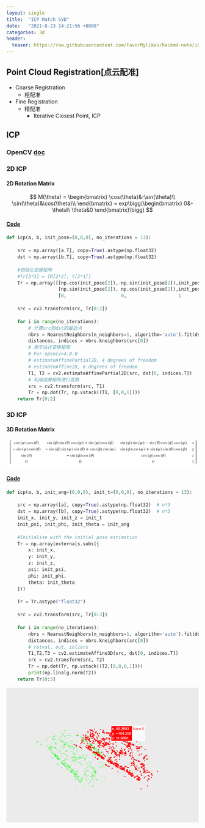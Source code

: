```yaml
---
layout: single
title:  "ICP Match SVD"
date:   "2021-8-23 14:21:56 +0800"
categories: 3d
header:
  teaser: https://raw.githubusercontent.com/FavorMylikes/hackmd-note/img/img20210825142134.png
---
```


## Point Cloud Registration[点云配准]

- Coarse Registration
  - 粗配准
- Fine Registration
  - 精配准
    - Iterative Closest Point, ICP

## ICP

### OpenCV [doc](https://docs.opencv.org/3.4/d9/d0c/group__calib3d.html#ga396afb6411b30770e56ab69548724715)

### 2D ICP

#### 2D Rotation Matrix

$$
M(\theta) = \begin{bmatrix}
    \cos(\theta)&-\sin(\theta)\\
    \sin(\theta)&\cos(\theta)\\
\end{bmatrix}
= exp\bigg(\begin{bmatrix}
    0&-\theta\\
    \theta&0
\end{bmatrix}\bigg)
$$

#### [Code](http://ucas/jupyter/lab/tree/3d/model/icp/icp_2d.ipynb)

```python
def icp(a, b, init_pose=(0,0,0), no_iterations = 13):

    src = np.array([a.T], copy=True).astype(np.float32)
    dst = np.array([b.T], copy=True).astype(np.float32)

    #初始化变换矩阵
    #Tr[3*3] = [R[2*2], t[2*1]]
    Tr = np.array([[np.cos(init_pose[2]),-np.sin(init_pose[2]),init_pose[0]],
                   [np.sin(init_pose[2]), np.cos(init_pose[2]),init_pose[1]],
                   [0,                    0,                   1          ]])

    src = cv2.transform(src, Tr[0:2])

    for i in range(no_iterations):
        # 计算src到dst的最近点
        nbrs = NearestNeighbors(n_neighbors=1, algorithm='auto').fit(dst[0])
        distances, indices = nbrs.kneighbors(src[0])
        # 用于估计变换矩阵
        # For opencv>4.0.0
        # estimateAffinePartial2D, 4 degrees of freedom
        # estimateAffine2D, 6 degrees of freedom
        T1, T2 = cv2.estimateAffinePartial2D(src, dst[0, indices.T])
        # 利用估算矩阵进行变换
        src = cv2.transform(src, T1)
        Tr = np.dot(Tr, np.vstack((T1, [0,0,1])))
    return Tr[0:2]
```

### 3D ICP

#### 3D Rotation Matrix

<img src="https://raw.githubusercontent.com/FavorMylikes/hackmd-note/img/img20210825150924.png" alt="20210825150924"/>

#### [Code](http://ucas/jupyter/lab/tree/3d/model/icp/icp_3d.ipynb)

```python
def icp(a, b, init_ang=(0,0,0), init_t=(0,0,0), no_iterations = 13):

    src = np.array([a], copy=True).astype(np.float32)  # n*3
    dst = np.array([b], copy=True).astype(np.float32)  # n*3
    init_x, init_y, init_z = init_t
    init_psi, init_phi, init_theta = init_ang
    
    #Initialise with the initial pose estimation
    Tr = np.array(externals.subs({
        x: init_x,
        y: init_y,
        z: init_z,
        psi: init_psi,
        phi: init_phi,
        theta: init_theta
    }))
    
    Tr = Tr.astype("float32")
    
    src = cv2.transform(src, Tr[0:3])

    for i in range(no_iterations):
        nbrs = NearestNeighbors(n_neighbors=1, algorithm='auto').fit(dst[0])
        distances, indices = nbrs.kneighbors(src[0])
        # retval, out, inliers
        T1,T2,T3 = cv2.estimateAffine3D(src, dst[0, indices.T])
        src = cv2.transform(src, T2)
        Tr = np.dot(Tr, np.vstack((T2,[0,0,0,1])))
        print(np.linalg.norm(T2))
    return Tr[0:3]
```

<img src="https://raw.githubusercontent.com/FavorMylikes/hackmd-note/img/img20210825151010.png" alt="20210825151010"/>
